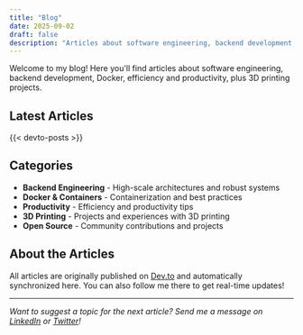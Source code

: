 ```yaml
---
title: "Blog"
date: 2025-09-02
draft: false
description: "Articles about software engineering, backend development, Docker, efficiency and 3D printing"
---
```


Welcome to my blog! Here you'll find articles about software engineering, backend development, Docker, efficiency and productivity, plus 3D printing projects.

## Latest Articles

{{< devto-posts >}}

## Categories

- **Backend Engineering** - High-scale architectures and robust systems
- **Docker & Containers** - Containerization and best practices
- **Productivity** - Efficiency and productivity tips
- **3D Printing** - Projects and experiences with 3D printing
- **Open Source** - Community contributions and projects

## About the Articles

All articles are originally published on [Dev.to](https://dev.to/rflpazini) and automatically synchronized here. You can also follow me there to get real-time updates!

---

*Want to suggest a topic for the next article? Send me a message on [LinkedIn](https://www.linkedin.com/in/rflpazini) or [Twitter](https://twitter.com/rflpazini)!*
